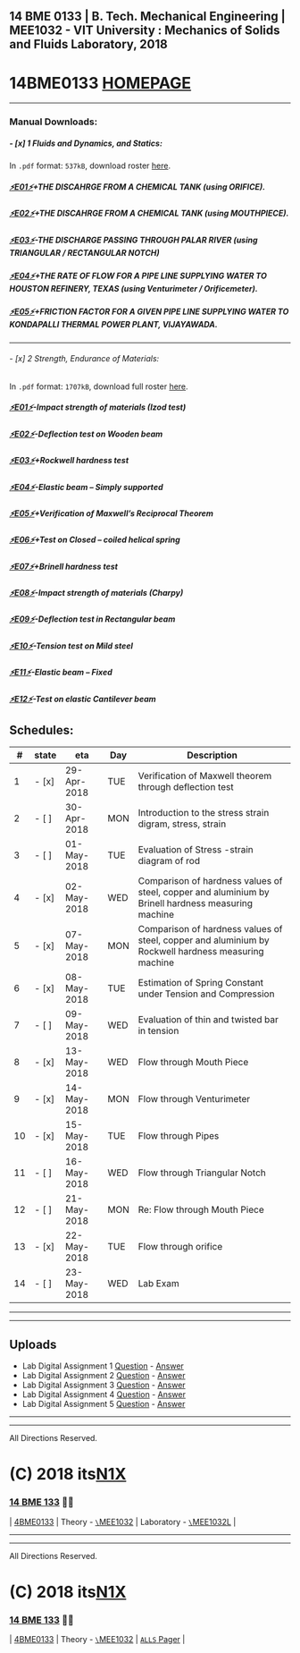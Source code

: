 ##  14 BME 0133 | B. Tech. Mechanical Engineering | MEE1032 - VIT University : Mechanics of Solids and Fluids Laboratory, 2018
# 14BME0133 [HOMEPAGE](https://14bme0133.github.io)

---

### Manual Downloads:

##### - [x] 1 Fluids and Dynamics, and Statics:

In `.pdf` format: `537kB`, download roster [here](assets/manuals/0f.pdf).


##### [⚡️E01⚡️](assets/manuals/0f01.pdf)+THE DISCAHRGE FROM A CHEMICAL TANK (using ORIFICE).
##### [⚡️E02⚡️](assets/manuals/0f02.pdf)+THE DISCAHRGE FROM A CHEMICAL TANK (using MOUTHPIECE).
##### [⚡️E03⚡️](assets/manuals/0f03.pdf)-THE DISCHARGE PASSING THROUGH PALAR RIVER (using TRIANGULAR / RECTANGULAR NOTCH)
##### [⚡️E04⚡️](assets/manuals/0f04.pdf)+THE RATE OF FLOW FOR A PIPE LINE SUPPLYING WATER TO HOUSTON REFINERY, TEXAS (using Venturimeter / Orificemeter).
##### [⚡️E05⚡️](assets/manuals/0f05.pdf)+FRICTION FACTOR FOR A GIVEN PIPE LINE SUPPLYING WATER TO KONDAPALLI THERMAL POWER PLANT, VIJAYAWADA.

---

###### - [x] 2 Strength, Endurance of Materials:

In `.pdf` format: `1707kB`, download full roster [here](assets/manuals/0s.pdf).


##### [⚡️E01⚡️](assets/manuals/0s01)-Impact strength of materials (Izod test)
##### [⚡️E02⚡️](assets/manuals/0s02)-Deflection test on Wooden beam
##### [⚡️E03⚡️](assets/manuals/0s03)+Rockwell hardness test
##### [⚡️E04⚡️](assets/manuals/0s04)-Elastic beam – Simply supported
##### [⚡️E05⚡️](assets/manuals/0s05)+Verification of Maxwell’s Reciprocal Theorem
##### [⚡️E06⚡️](assets/manuals/0s06)+Test on Closed – coiled helical spring
##### [⚡️E07⚡️](assets/manuals/0s07)+Brinell hardness test
##### [⚡️E08⚡️](assets/manuals/0s08)-Impact strength of materials (Charpy)
##### [⚡️E09⚡️](assets/manuals/0s09)-Deflection test in Rectangular beam
##### [⚡️E10⚡️](assets/manuals/0s10)-Tension test on Mild steel
##### [⚡️E11⚡️](assets/manuals/0s11)-Elastic beam – Fixed
##### [⚡️E12⚡️](assets/manuals/0s12)-Test on elastic Cantilever beam

## Schedules:

| # | state | eta | Day | Description|
| --- | --- | --- | --- | --- |
|1 | - [x] |	29-Apr-2018 |	TUE |	Verification of Maxwell theorem through deflection test 	|
|2 | - [ ] |	30-Apr-2018 |	MON |	Introduction to the stress strain digram, stress, strain 	|
|3 | - [ ] |	01-May-2018 |	TUE |	Evaluation of Stress -strain diagram of rod 	|
|4 | - [x] |	02-May-2018 |	WED |	Comparison of hardness values of steel, copper and aluminium by Brinell hardness measuring machine 	|
|5 | - [x] |	07-May-2018 |	MON |	Comparison of hardness values of steel, copper and aluminium by Rockwell hardness measuring machine 	|
|6 | - [x] |	08-May-2018 |	TUE |	Estimation of Spring Constant under Tension and Compression 	|
|7 | - [ ] |	09-May-2018 |	WED |	Evaluation of thin and twisted bar in tension 	|
|8 | - [x] |	13-May-2018 |	WED |	Flow through Mouth Piece 	|
|9 | - [x] |	14-May-2018 |	MON |	Flow through Venturimeter 	|
|10| - [x] | 	15-May-2018 |	TUE |	Flow through Pipes 	|
|11| - [ ] | 	16-May-2018 |	WED |	Flow through Triangular Notch 	|
|12| - [ ] | 	21-May-2018 |	MON |	Re: Flow through Mouth Piece 	|
|13| - [x] | 	22-May-2018 |	TUE |	Flow through orifice 	|
|14| - [ ] | 	23-May-2018 |	WED |	Lab Exam|

---
---

## Uploads

 - Lab Digital Assignment 1 [Question](/assets/DALab/DAL1.pdf) -  [Answer](/assets/UP/A1.pdf)
 - Lab Digital Assignment 2 [Question](/assets/DALab/DAL2.pdf) -  [Answer](/assets/UP/A2.pdf)
 - Lab Digital Assignment 3 [Question](/assets/DALab/DAL3.pdf) -  [Answer](/assets/UP/A3.pdf)
 - Lab Digital Assignment 4 [Question](/assets/DALab/DAL4.pdf) -  [Answer](/assets/UP/A4.pdf)
 - Lab Digital Assignment 5 [Question](/assets/DALab/DAL5.pdf) -  [Answer](/assets/UP/A5.pdf)

---
---

All Directions Reserved.
# (C) 2018 its[N1X](https://N1X.site)
### [14 BME 133](https://14bme0133.github.io>) 📴🦄 

| [4BME0133](https://14bme0133.github.io/) | Theory - [`\`MEE1032](https://14bme0133.github.io/MEE1032) | Laboratory - [`\`MEE1032L](https://14bme0133.github.io/MEE1032L) | 

---
---

All Directions Reserved.
# (C) 2018 its[N1X](https://N1X.site)
### [14 BME 133](https://14bme0133.github.io>) 📴🦄 

| [4BME0133](https://14bme0133.github.io/) | Theory - [`\`MEE1032](https://14bme0133.github.io/MEE1032) | [`ALLS` Pager](https://14bme0133.github.io/ALLS) |
